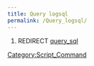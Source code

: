 ```yaml
---
title: Query logsql
permalink: /Query_logsql/
---
```


1.  REDIRECT [query_sql](query_sql)

[Category:Script_Command](Script_Command)